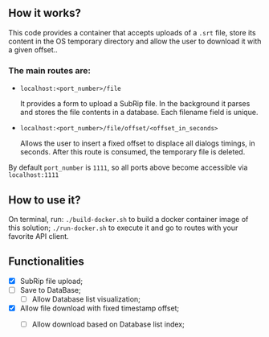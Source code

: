 ## How it works?

This code provides a container that accepts uploads of a `.srt` file, store its content in the OS temporary directory and allow the user to download it with a given offset..


### The main routes are:

- `localhost:<port_number>/file`

  It provides a form to upload a SubRip file. In the background it parses and stores the file contents in a database. Each filename field is unique.

- `localhost:<port_number>/file/offset/<offset_in_seconds>`

  Allows the user to insert a fixed offset to displace all dialogs timings, in seconds. After this route is consumed, the temporary file is deleted.


By default `port_number` is `1111`, so all ports above become accessible via `localhost:1111`

## How to use it?

On terminal, run: `./build-docker.sh` to build a docker container image of this solution; `./run-docker.sh` to execute it and go to routes with your favorite API client.

## Functionalities

- [x] SubRip file upload;
- [ ] Save to DataBase;
  - [ ] Allow Database list visualization;
- [x] Allow file download with fixed timestamp offset;
  - [ ] Allow download based on Database list index;


